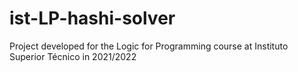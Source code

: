 # ist-LP-hashi-solver
Project developed for the Logic for Programming course at Instituto Superior Técnico in 2021/2022
